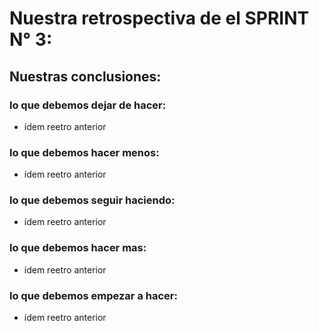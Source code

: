 # Nuestra retrospectiva de el SPRINT N° 3:

## Nuestras conclusiones:

### lo que debemos dejar de hacer:

- ídem reetro anterior

### lo que debemos hacer menos:

- ídem reetro anterior

### lo que debemos seguir haciendo:

 - ídem reetro anterior

### lo que debemos hacer mas:

- ídem reetro anterior

### lo que debemos empezar a hacer:

- ídem reetro anterior

